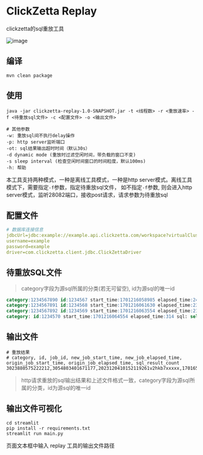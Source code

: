 # ClickZetta Replay
clickzetta的sql重放工具

![image](https://github.com/user-attachments/assets/633843c8-a28b-4514-ab40-1cae6c505637)

## 编译
```shell
mvn clean package
```

## 使用
```shell
java -jar clickzetta-replay-1.0-SNAPSHOT.jar -t <线程数> -r <重放速率> -f <待重放sql文件> -c <配置文件> -o <输出文件>

# 其他参数
-w: 重放sql间不执行delay操作
-p: http server监听端口
-ot: sql结果输出超时时间（默认30s）
-d dynamic mode (重放时过滤空闲时间，带负载的窗口不变)
-s sleep interval (检查空闲时间窗口的时间粒度，默认100ms)
-h: 帮助
```
本工具支持两种模式，一种是离线工具模式，一种是http server模式。离线工具模式下，需要指定`-f`参数，指定待重放sql文件，
如不指定`-f`参数, 则会进入http server模式，监听28082端口，接收post请求，请求参数为待重放sql

## 配置文件
```yaml
# 数据库连接信息
jdbcUrl=jdbc:example://example.api.clickzetta.com/workspace?virtualCluster=example&schema=example
username=example
password=example
driver=com.clickzetta.client.jdbc.ClickZettaDriver
```

## 待重放SQL文件
> category字段为源sql所属的分类(若无可留空), id为源sql的唯一id
```sql
category:1234567890 id:1234567 start_time:1701216058985 elapsed_time:241 sql: select 1;
category:1234567891 id:1234568 start_time:1701216061630 elapsed_time:231 sql: select 2;
category:1234567892 id:1234569 start_time:1701216063554 elapsed_time:214 sql: select 3;
category: id:1234570 start_time:1701216064554 elapsed_time:314 sql: select 4;
```

## 输出文件
```
# 重放结果
# category, id, job_id, new_job_start_time, new_job_elapsed_time, origin_job_start_time, origin_job_elapsed_time, sql_result_count
3023880575222212,3054803401671177,2023120410152119261v2hkb7xxxxx,1701656121200,27584,1701216058985,241,0
```
> http请求重放的sql输出结果和上述文件格式一致，category字段为源sql所属的分类，id为源sql的唯一id

## 输出文件可视化

```
cd streamlit
pip install -r requirements.txt
streamlit run main.py
```

页面文本框中输入 replay 工具的输出文件路径
